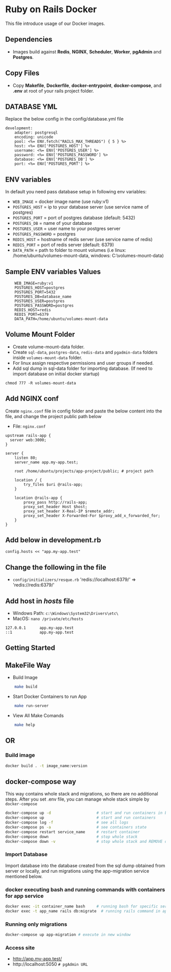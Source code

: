 # Ruby on Rails Docker
This file introduce usage of our Docker images. 

## Dependencies
- Images build against **Redis**, **NGINX**, **Scheduler**, **Worker**, **pgAdmin** and **Postgres**. 

## Copy Files
- Copy **Makefile**, **Dockerfile**, **docker-entrypoint**, **docker-compose**, and **.env** at root of your rails project folder.

## DATABASE YML 
Replace the below config in the config/database.yml file

```
development:
    adapter: postgresql
    encoding: unicode
    pool: <%= ENV.fetch("RAILS_MAX_THREADS") { 5 } %>
    host: <%= ENV['POSTGRES_HOST'] %>
    username: <%= ENV['POSTGRES_USER'] %>
    password: <%= ENV['POSTGRES_PASSWORD'] %>
    database: <%= ENV['POSTGRES_DB'] %>
    port: <%= ENV['POSTGRES_PORT'] %>
```

## ENV variables
In default you need pass database setup in following env variables:

* `WEB_IMAGE` = docker image name (use ruby:v1)
* `POSTGRES_HOST` = ip to your database server (use service name of postgres)
* `POSTGRES_PORT` = port of postgres database (default: 5432)
* `POSTGRES_DB` = name of your database
* `POSTGRES_USER` = user name to your postgres server
* `POSTGRES_PASSWORD` = postgres
* `REDIS_HOST` = hostname of redis server (use service name of redis)
* `REDIS_PORT` = port of redis server (default: 6379)
* `DATA_PATH` = path to folder to mount volumes (i.e linux: /home/ubuntu/volumes-mount-data, windows: C:\volumes-mount-data)


## Sample ENV variables Values

```
    WEB_IMAGE=ruby:v1
    POSTGRES_HOST=postgres
    POSTGRES_PORT=5432
    POSTGRES_DB=database_name
    POSTGRES_USER=postgres
    POSTGRES_PASSWORD=postgres
    REDIS_HOST=redis
    REDIS_PORT=6379
    DATA_PATH=/home/ubuntu/volumes-mount-data
```

## Volume Mount Folder

* Create volume-mount-data folder.
* Create `sql-data`, `postgres-data`, `redis-data` and `pgadmin-data` folders inside `volumes-mount-data` folder.
* For linux assign respective permissions and user groups if needed.
* Add sql dump in sql-data folder for importing database. (If need to import database on initial docker startup)

```
chmod 777 -R volumes-mount-data

```


## Add NGINX conf
Create `nginx.conf` file in config folder and paste the below content into the file, and change the project public path below

* File: `nginx.conf`

```
upstream rails-app {
  server web:3000;
}

server {
    listen 80;
    server_name app.my-app.test;

    root /home/ubuntu/projects/app-project/public; # project path

    location / {
        try_files $uri @rails-app;
    }

    location @rails-app {
        proxy_pass http://rails-app;
        proxy_set_header Host $host;
        proxy_set_header X-Real-IP $remote_addr;
        proxy_set_header X-Forwarded-For $proxy_add_x_forwarded_for;
    }
}
```


## Add below in development.rb

```
config.hosts << "app.my-app.test"
```


## Change the following in the file

* `config/initializers/resque.rb` 'redis://localhost:6379/' => 'redis://redis:6379/'


## Add host in *hosts* file

* Windows Path: `c:\Windows\System32\Drivers\etc\`
* MacOS: `nano /private/etc/hosts`

```
127.0.0.1      app.my-app.test
::1            app.my-app.test
```

## Getting Started 

## MakeFile Way

* Build Image
```Bash
    make build
```

* Start Docker Containers to run App
```Bash
    make run-server
```

* View All Make Comands
```Bash
    make help
```

## OR

### Build image

```bash
docker build . -t image_name:version
```

## docker-compose way
This way contains whole stack and migrations, so there are no additional steps. After you set .env file, you can manage whole stack simple by `docker-compose`

```Bash
docker-compose up -d                    # start and run containers in background
docker-compose up                       # start and run containers
docker-compose log -f                   # see all logs
docker-compose ps -a                    # see containers state
docker-compose restart service_name     # restart container
docker-compose down                     # stop whole stack
docker-compose down -v                  # stop whole stack and REMOVE data!!!
```

### Import Database
Import database into the database created from the sql dump obtained from server or locally, and run migrations using the app-migration service mentioned below.


### docker executing bash and running commands with containers for app service
```Bash
docker exec -it container_name bash     # running bash for specific service by container name
docker exec -t app_name rails db:migrate  # running rails command in app web service (sample command for migrating database)
```

### Running only migrations
```Bash
docker-compose up app-migration # execute in new window
```

### Access site
* http://app.my-app.test/
* http://localhost:5050 `# pgAdmin URL`